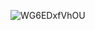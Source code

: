 ![WG6EDxfVhOU](https://user-images.githubusercontent.com/90718189/198126982-bcfaee0d-203c-457c-8289-ef9dc6801e41.jpg)
